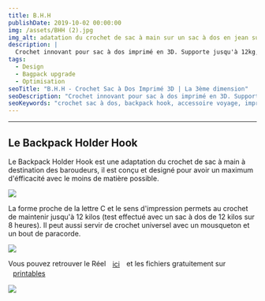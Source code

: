 ```yaml
---
title: B.H.H 
publishDate: 2019-10-02 00:00:00
img: /assets/BHH (2).jpg
img_alt: adatation du crochet de sac à main sur un sac à dos en jean sur un sac à dos Herschel
description: |
  Crochet innovant pour sac à dos imprimé en 3D. Supporte jusqu'à 12kg, design optimisé pour baroudeurs et voyageurs. Fichiers gratuits disponibles.
tags:
  - Design
  - Bagpack upgrade
  - Optimisation
seoTitle: "B.H.H - Crochet Sac à Dos Imprimé 3D | La 3ème dimension"
seoDescription: "Crochet innovant pour sac à dos imprimé en 3D. Supporte jusqu'à 12kg, design optimisé pour baroudeurs et voyageurs. Fichiers gratuits disponibles."
seoKeywords: "crochet sac à dos, backpack hook, accessoire voyage, impression 3d utilitaire, design, optimisation, toulouse"
---
```


---
Le Backpack Holder Hook
---

Le Backpack Holder Hook est une adaptation du crochet de sac à main à destination des baroudeurs, il est conçu et designé pour avoir un maximum d'éfficacité avec le moins de matière possible.

<img src="/assets/BHH desk.gif">

La forme proche de la lettre C et le sens d'impression permets au crochet de maintenir jusqu'à 12 kilos (test effectué avec un sac à dos de 12 kilos sur 8 heures). Il peut aussi servir de crochet universel avec un mousqueton et un bout de paracorde. 

 <img src="/assets/BHH (3).gif">


Vous pouvez retrouver le Réel <a  class="button" href="https://www.instagram.com/la_3eme_dimension/reel/DEVR18UN4Cb/">ici</a> et les fichiers gratuitement sur <a class="button" href="https://www.printables.com/model/920511-bhh-backpack-holder-hook/comments">printables</a>

<img src="/assets/BHH (1).jpg">

<script async
  src="https://js.stripe.com/v3/buy-button.js">
</script>

<stripe-buy-button buy-button-id="buy_btn_1RQYYxRqkfolIfPm8pbumRkk" publishable-key="pk_live_51RLrzsRqkfolIfPmn2Uh2uCGHNf9avog1UqlRynKaccpYt5K0H4NqPLUe4UId42yHtBX90i5IojQZI1Gq5ZOZuzb00weToQ6jm">
</stripe-buy-button>

<style>
 .button {
        cursor: pointer;
            text-align : center;
            align-items: center;
            padding: 0.10rem 0.60rem;
            gap: 0.5rem;
            color: var(--accent-text-over);
            border: 1px solid var(--accent-regular);
            background-color: var(--accent-regular);
            border-radius: 999rem;
            line-height: 1.35;
            white-space: nowrap;
            vertical-align : middle;
      }
img{
    margin: auto;
    max-height: 90vh;
    object-fit: cover;
    display: flex;
  }

.embedresize {
    max-width: 760px;
    margin: auto;
		border-radius: 2rem;
    }
    
    .embedresize div {
    position: relative;
    height: 0;
    padding-bottom: 56.25%;
    }
    
    .embedresize iframe {
    position: absolute;
    top: 0;
    left: 0;
    width: 100%;
    height: 100%;
		border-radius: 2rem;
    }
</style>
